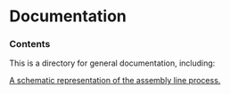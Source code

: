 # Documentation

### Contents

This is a directory for general documentation, including:

[A schematic representation of the assembly line process.](https://github.com/EDIorg/EMLassemblyline/blob/master/documentation/schematic.md)
